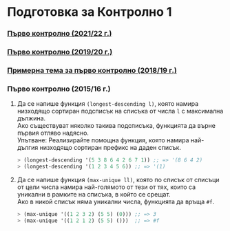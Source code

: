 # Подготовка за Контролно 1

### [Първо контролно (2021/22 г.)](https://learn.fmi.uni-sofia.bg/mod/page/view.php?id=259431)

### [Първо контролно (2019/20 г.)](https://learn.fmi.uni-sofia.bg/mod/url/view.php?id=218641)

### [Примерна тема за първо контролно (2018/19 г.)](https://learn.fmi.uni-sofia.bg/mod/page/view.php?id=110489)

### Първо контролно (2015/16 г.)

1. Да се напише функция `(longest-descending­ l)`, която намира низходящо сортиран подсписък на списъка от числа `l` с максимална дължина.  
Ако съществуват няколко такива подсписъка, функцията да върне първия отляво надясно.  
Упътване: Реализирайте помощна функция, която намира най-дългия низходящо сортиран префикс на даден списък.

    ```scheme
    > (longest-descending­ '(5 3 8 6 4 2 6 7 1)) ;; => '(8 6 4 2)
    > (longest-descending­ '(1 2 3 4 5 6)) ;; => '(1)
    ```

2. Да се напише функция `(max-unique ll)`, която по списък от списъци от цели числа намира най-голямото от тези от тях, които са уникални в рамките на списъка, в който се срещат.  
Ако в никой списък няма уникални числа, функцията да връща `#f`.

    ```scheme
    > (max-unique '((1 2 3 2) (5 5) (0))) ;; => 3
    > (max-unique '((1 2 1 2) (5 5) ()))  ;; => #f
    ```